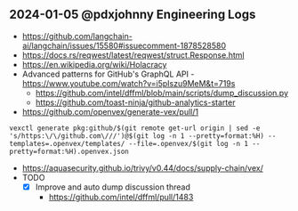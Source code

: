 ## 2024-01-05 @pdxjohnny Engineering Logs

- https://github.com/langchain-ai/langchain/issues/15580#issuecomment-1878528580
- https://docs.rs/reqwest/latest/reqwest/struct.Response.html
- https://en.wikipedia.org/wiki/Holacracy
- Advanced patterns for GitHub's GraphQL API - https://www.youtube.com/watch?v=i5pIszu9MeM&t=719s
  - https://github.com/intel/dffml/blob/main/scripts/dump_discussion.py
  - https://github.com/toast-ninja/github-analytics-starter
- https://github.com/openvex/generate-vex/pull/1

```
vexctl generate pkg:github/$(git remote get-url origin | sed -e 's/https:\/\/github.com\///')@$(git log -n 1 --pretty=format:%H) --templates=.openvex/templates/ --file=.openvex/$(git log -n 1 --pretty=format:%H).openvex.json
```

- https://aquasecurity.github.io/trivy/v0.44/docs/supply-chain/vex/
- TODO
  - [x] Improve and auto dump discussion thread
    - https://github.com/intel/dffml/pull/1483